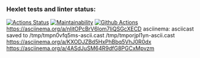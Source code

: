 ### Hexlet tests and linter status:
[![Actions Status](https://github.com/MariyaArshinina/python-project-lvl1/workflows/hexlet-check/badge.svg)](https://github.com/MariyaArshinina/python-project-lvl1/actions)
[![Maintainability](https://github.com/MariyaArshinina/python-project-lvl1/workflows/brain-games/badge.svg)](https://github.com/MariyaArshinina/python-project-lvl1/actions)
[![Github Actions](https://github.com/MariyaArshinina/python-project-lvl1/workflows/linter-check/badge.svg)](https://github.com/MariyaArshinina/python-project-lvl1/actions)
https://asciinema.org/a/nIjtOPcBrV6lom7IiQSGcXECD
asciinema: asciicast saved to /tmp/tmpn0vfq5ms-ascii.cast
/tmp/tmporjpl1yn-ascii.cast
https://asciinema.org/a/KXODJZBd5HxPhBbq5VhJ0R0dx
https://asciinema.org/a/4ASdJuSM64R9dfG8PGCxMpvzm

